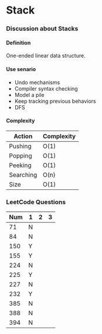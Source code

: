 # Stack

### Discussion about Stacks

#### Definition
One-ended linear data structure.

#### Use senario
- Undo mechanisms
- Compiler syntax checking
- Model a pile
- Keep tracking previous behaviors
- DFS

#### Complexity
| Action      | Complexity|
| ----------- |------|
| Pushing     | O(1) |
| Popping     | O(1) |
| Peeking     | O(1) |
| Searching   | O(n) |
| Size        | O(1) |

### LeetCode Questions

| Num | 1 | 2 | 3 |
|-----|---|---|---|
| 71  | N |   |   |
| 84  | N |   |   |
| 150 | Y |   |   |
| 155 | Y |   |   |
| 224 | N |   |   |
| 225 | Y |   |   |
| 227 | N |   |   |
| 232 | Y |   |   |
| 385 | N |   |   |
| 388 | N |   |   |
| 394 | N |   |   |
